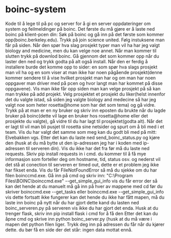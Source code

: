 # boinc-system
Kode til å lege til på pc og server for å gi en server oppdateringer om system og feilmeldinger på boinc.
Det første du må gjøre er å laste ned boinc på klient-pcen din:
Søk på boinc og gå inn på det første som kommer opp(boinc.berkeley.edu). Trykk på join science united. Følg instuksene man får på siden. Når den spør hva slag prosjekt typer man vil ha har jeg valgt biology and medicine, men du kan velge noe annet. Når man kommer til slutten trykk på downlod boinc. 
Gå gjennom det som kommer opp når du laster den ned og trykk godta på alt også install. Når den er ferdig å installere burde det komme opp to sider: en som spør hva slags prosjekt man vil ha og en som viser at man ikke har noen pågående prosjekt(denne kommer sendere til å vise hvilket prosjekt man har og om man har noen oppgaver man driver med på pcen og hvor langt man har kommet på disse oppgavene). Vis man ikke får opp siden man kan velge prosjekt på så kan man trykke på add projekt. Velg prosjektet et prosjekt du liker(helst innenfor det du valgte istad, så siden jeg valgte biology and medecine så har jeg valgt noe som heter rosetta@home som har det som tema) og gå vidre. Trykk på at man er en ny bruker og skriv inn eposten du brukte når du lagde bruker på boinc(dette vil lage en bruker hos rosetta@home eller det prosjekte du valgte),  gå vidre til du har lagt til prosjektet(godta alt). 
Når det er lagt til vil man bli pusjet til rosetta sine netsider og spurt om å bli med i et team. Vis du har valgt det samme som meg kan du godt bli med på mitt: Elvebakken vgs.
Etter det kan du laste ned send_boinc_status.py og kjøre den (husk at du må bytte ut den ip-adressen jeg har i koden med ip-adressen til serveren din). 
Vis du ikke har det fra før må du laste ned requests. Skriv pip install requests in i cmd.
du kommer til å få mye informasjon som forteller deg om hostname, tid, status osv. og nederst vil det stå at conection til serveren er timed out, dette er et problem jeg ikke har fikset enda.
Vis du får FileNotFoundError så må du sjekke om du har filen boinccmd.exe. Gå inn på cmd og skriv inn: "C:\Program Files\BOINC\boinccmd.exe" --get_simple_gui_info
vis du får error der så kan det hende at du manuelt må gå inn på hver av mappene med cd før du skriver boinccmd.exe --get_tasks eller boinccmd.exe --get_simple_gui_info
vis dette fortsatt ikke fungerer kan det hende du ikke har fått mapen, må du laste inn boinc på nytt
når du har gjort dette kand du lasten ned boinc_serveren.py på serveren vis ikke du har gjort det enda. Husk at du trenger flask, skriv inn pip install flask i cmd for å få den
Etter det kan du åpne cmd og skrive inn python boinc_server.py (husk at du må være i mapen det python filen liger. Trykk deg inn på adressen du får når du kjører dette. du bør få en side der det står: ingen data mottat ennå.
